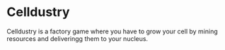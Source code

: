 # Celldustry

Celldustry is a factory game where you have to grow your cell by mining resources and deliveringg them to your nucleus.
